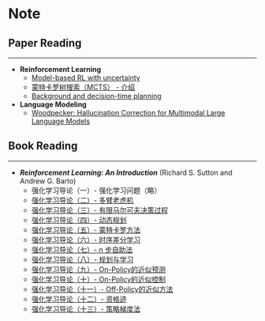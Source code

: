 # Note

## Paper Reading

----

  - **Reinforcement Learning**
    - [Model-based RL with uncertainty](/notes/paper-reading/MBRL_with_uncertainty/)
    - [蒙特卡罗树搜索（MCTS） - 介绍](/notes/paper-reading/MCTS_introduction/)
    - [Background and decision-time planning](/notes/paper-reading/background_and_decision-time_planning/)
  - **Language Modeling**
    - [Woodpecker: Hallucination Correction for Multimodal Large Language Models](/notes/paper-reading/reading_woodpecker/)

## Book Reading

----

  - ***Reinforcement Learning: An Introduction*** (Richard S. Sutton and Andrew G. Barto)
    - 强化学习导论（一）- 强化学习问题（略）
    - [强化学习导论（二）- 多臂老虎机](/notes/book-reading/RLAI/RLAI_2/)
    - [强化学习导论（三）- 有限马尔可夫决策过程](/notes/book-reading/RLAI/RLAI_3/)
    - [强化学习导论（四）- 动态规划](/notes/book-reading/RLAI/RLAI_4/)
    - [强化学习导论（五）- 蒙特卡罗方法](/notes/book-reading/RLAI/RLAI_5/)
    - [强化学习导论（六）- 时序差分学习](/notes/book-reading/RLAI/RLAI_6/)
    - [强化学习导论（七）- n 步自助法](/notes/book-reading/RLAI/RLAI_7/)
    - [强化学习导论（八）- 规划与学习](/notes/book-reading/RLAI/RLAI_8/)
    - [强化学习导论（九）- On-Policy的近似预测](/notes/book-reading/RLAI/RLAI_9/)
    - [强化学习导论（十）- On-Policy的近似控制](/notes/book-reading/RLAI/RLAI_10/)
    - [强化学习导论（十一）- Off-Policy的近似方法](/notes/book-reading/RLAI/RLAI_11/)
    - [强化学习导论（十二）- 资格迹](/notes/book-reading/RLAI/RLAI_12/)
    - [强化学习导论（十三）- 策略梯度法](/notes/book-reading/RLAI/RLAI_13/)
